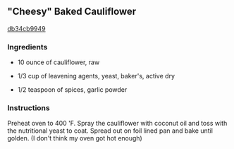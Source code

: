 ## "Cheesy" Baked Cauliflower

[db34cb9949](https://cookpad.com/us/recipes/472982-cheesy-baked-cauliflower)

### Ingredients

 - 10 ounce of cauliflower, raw

 - 1/3 cup of leavening agents, yeast, baker's, active dry

 - 1/2 teaspoon of spices, garlic powder

### Instructions

Preheat oven to 400 'F. Spray the cauliflower with coconut oil and toss with the nutritional yeast to coat. Spread out on foil lined pan and bake until golden. (I don't think my oven got hot enough)